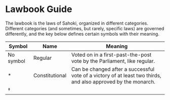 # Lawbook Guide

The lawbook is the laws of Sahoki, organized in different categories. Different categories (and sometimes, but rarely, specific laws) are governed differently, and the key below defines certain symbols with their meaning.



| Symbol    | Name           | Meaning                                                                                                       |
| --------- | -------------- | ------------------------------------------------------------------------------------------------------------- |
| No symbol | Regular        | Voted on in a first-past-the-post vote by the Parliament, like regular.                                       |
| \*        | Constitutional | Can be changed after a successful vote of a victory of at least two thirds, and also approved by the monarch. |
| †         |                |                                                                                                               |

